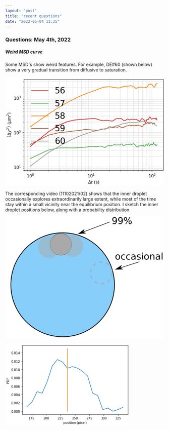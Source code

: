 ```yaml
---
layout: "post"
title: "recent questions"
date: "2022-05-04 11:35"
---
```


### Questions: May 4th, 2022

##### Weird MSD curve

Some MSD's show weird features. For example, DE#60 (shown below) show a very gradual transition from diffusive to saturation.

![56-60 MSD](../images/2022/05/56-60-msd.png)

The corresponding video (11102021/02) shows that the inner droplet occasionally explores extraordinarily large extent, while most of the time stay within a small vicinity near the equilibrium position. I sketch the inner droplet positions below, along with a probability distribution.

![sketch of weird inner droplet motion](../images/2022/05/sketch-of-weird-inner-droplet-motion.png)

![pdf of inner droplet](../images/2022/05/pdf-of-inner-droplet.png)
